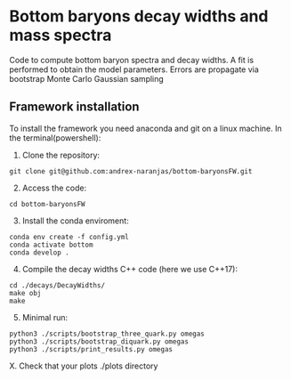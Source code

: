 # Bottom baryons decay widths and mass spectra

Code to compute bottom baryon spectra and decay widths. A fit is performed to obtain the model parameters. Errors are propagate via bootstrap Monte Carlo Gaussian sampling

## Framework installation

To install the framework you need anaconda and git on a linux machine. In the terminal(powershell):
1. Clone the repository:
  ```
  git clone git@github.com:andrex-naranjas/bottom-baryonsFW.git
  ```
2. Access the code:
  ```
  cd bottom-baryonsFW
  ```
3. Install the conda enviroment:
  ```
  conda env create -f config.yml
  conda activate bottom
  conda develop .
  ```
4. Compile the decay widths C++ code (here we use C++17):
  ```
  cd ./decays/DecayWidths/
  make obj
  make
  ```
5. Minimal run:
  ```
  python3 ./scripts/bootstrap_three_quark.py omegas
  python3 ./scripts/bootstrap_diquark.py omegas
  python3 ./scripts/print_results.py omegas
  ```
X. Check that your plots ./plots directory